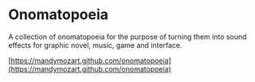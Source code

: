 # Onomatopoeia

A collection of onomatopoeia for the purpose of turning them into sound effects
for graphic novel, music, game and interface.

[https://mandymozart.github.com/onomatopoeia](https://mandymozart.github.com/onomatopoeia)
